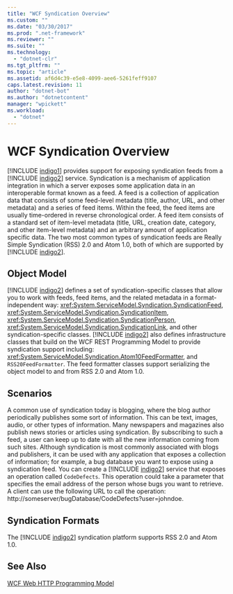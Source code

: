 ```yaml
---
title: "WCF Syndication Overview"
ms.custom: ""
ms.date: "03/30/2017"
ms.prod: ".net-framework"
ms.reviewer: ""
ms.suite: ""
ms.technology: 
  - "dotnet-clr"
ms.tgt_pltfrm: ""
ms.topic: "article"
ms.assetid: af6d4c39-e5e8-4099-aee6-5261feff9107
caps.latest.revision: 11
author: "dotnet-bot"
ms.author: "dotnetcontent"
manager: "wpickett"
ms.workload: 
  - "dotnet"
---
```

# WCF Syndication Overview
[!INCLUDE [indigo1](../../../../includes/indigo1-md.md)] provides support for exposing syndication feeds from a [!INCLUDE [indigo2](../../../../includes/indigo2-md.md)] service. Syndication is a mechanism of application integration in which a server exposes some application data in an interoperable format known as a feed. A feed is a collection of application data that consists of some feed-level metadata (title, author, URL, and other metadata) and a series of feed items. Within the feed, the feed items are usually time-ordered in reverse chronological order. A feed item consists of a standard set of item-level metadata (title, URL, creation date, category, and other item-level metadata) and an arbitrary amount of application specific data. The two most common types of syndication feeds are Really Simple Syndication (RSS) 2.0 and Atom 1.0, both of which are supported by [!INCLUDE [indigo2](../../../../includes/indigo2-md.md)].  
  
## Object Model  
 [!INCLUDE [indigo2](../../../../includes/indigo2-md.md)] defines a set of syndication-specific classes that allow you to work with feeds, feed items, and the related metadata in a format-independent way: <xref:System.ServiceModel.Syndication.SyndicationFeed>, <xref:System.ServiceModel.Syndication.SyndicationItem>, <xref:System.ServiceModel.Syndication.SyndicationPerson>, <xref:System.ServiceModel.Syndication.SyndicationLink>, and other syndication-specific classes. [!INCLUDE [indigo2](../../../../includes/indigo2-md.md)] also defines infrastructure classes that build on the WCF REST Programming Model to provide syndication support including: <xref:System.ServiceModel.Syndication.Atom10FeedFormatter>, and  <!--zz <xref:System.ServiceModel.Syndication.RSS20FeedFormatter>--> `RSS20FeedFormatter`. The feed formatter classes support serializing the object model to and from RSS 2.0 and Atom 1.0.  
  
## Scenarios  
 A common use of syndication today is blogging, where the blog author periodically publishes some sort of information. This can be text, images, audio, or other types of information. Many newspapers and magazines also publish news stories or articles using syndication. By subscribing to such a feed, a user can keep up to date with all the new information coming from such sites. Although syndication is most commonly associated with blogs and publishers, it can be used with any application that exposes a collection of information; for example, a bug database you want to expose using a syndication feed. You can create a [!INCLUDE [indigo2](../../../../includes/indigo2-md.md)] service that exposes an operation called `CodeDefects`. This operation could take a parameter that specifies the email address of the person whose bugs you want to retrieve. A client can use the following URL to call the operation: http://someserver/bugDatabase/CodeDefects?user=johndoe.  
  
## Syndication Formats  
 The [!INCLUDE [indigo2](../../../../includes/indigo2-md.md)] syndication platform supports RSS 2.0 and Atom 1.0.  
  
## See Also  
 [WCF Web HTTP Programming Model](../../../../docs/framework/wcf/feature-details/wcf-web-http-programming-model.md)

